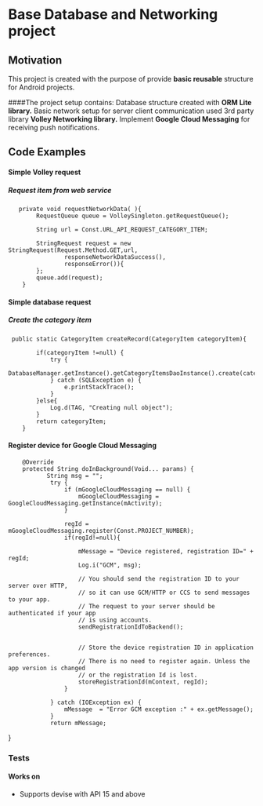 # Base Database and Networking project

## Motivation
This project is created with the purpose of provide **basic reusable** structure for Android projects.

####The project setup contains:
Database structure created with **ORM Lite library.** 
Basic network setup for server client communication used 3rd party library **Volley Networking library.**
Implement **Google Cloud Messaging** for receiving push notifications. 


## Code Examples

#### Simple Volley request
##### Request item from web service
```
   private void requestNetworkData( ){
        RequestQueue queue = VolleySingleton.getRequestQueue();

        String url = Const.URL_API_REQUEST_CATEGORY_ITEM;

        StringRequest request = new StringRequest(Request.Method.GET,url,
                responseNetworkDataSuccess(),
                responseError()){
        };
        queue.add(request);
    }
```
#### Simple database request 
##### Create the category item
```
 public static CategoryItem createRecord(CategoryItem categoryItem){

        if(categoryItem !=null) {
            try {
                DatabaseManager.getInstance().getCategoryItemsDaoInstance().create(categoryItem);
            } catch (SQLException e) {
                e.printStackTrace();
            }
        }else{
            Log.d(TAG, "Creating null object");
        }
        return categoryItem;
    }

```
#### Register device for Google Cloud Messaging

        @Override
        protected String doInBackground(Void... params) {
               String msg = "";
                try {
                    if (mGoogleCloudMessaging == null) {
                        mGoogleCloudMessaging = GoogleCloudMessaging.getInstance(mActivity);
                    }

                    regId = mGoogleCloudMessaging.register(Const.PROJECT_NUMBER);
                    if(regId!=null){

                        mMessage = "Device registered, registration ID=" + regId;
                        Log.i("GCM", msg);

                        // You should send the registration ID to your server over HTTP,
                        // so it can use GCM/HTTP or CCS to send messages to your app.
                        // The request to your server should be authenticated if your app
                        // is using accounts.
                        sendRegistrationIdToBackend();


                        // Store the device registration ID in application preferences.
                        // There is no need to register again. Unless the app version is changed
                        // or the registration Id is lost.
                        storeRegistrationId(mContext, regId);
                    }

                } catch (IOException ex) {
                    mMessage  = "Error GCM exception :" + ex.getMessage();
                }
                return mMessage;
}

### Tests
#### Works on
* Supports devise with API 15 and above

